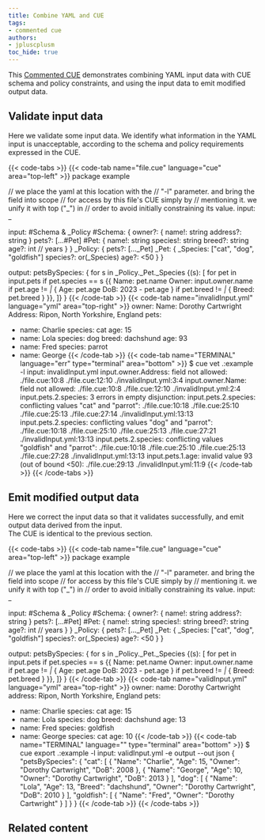 ```yaml
---
title: Combine YAML and CUE
tags:
- commented cue
authors:
- jpluscplusm
toc_hide: true
---
```


This [Commented CUE](/docs/howto/about-these-guides/#commented-cue-guides)
demonstrates combining YAML input data with CUE schema and policy constraints,
and using the input data to emit modified output data.

## Validate input data

Here we validate some input data. We identify what information in the YAML
input is unacceptable, according to the schema and policy requirements
expressed in the CUE.

{{< code-tabs >}}
{{< code-tab name="file.cue" language="cue"  area="top-left" >}}
package example

// we place the yaml at this location with the
// "-l" parameter. and bring the field into scope
// for access by this file's CUE simply by
// mentioning it. we unify it with top ("_") in
// order to avoid initially constraining its value.
input: _

input: #Schema & _Policy
#Schema: {
	owner?: {
		name!:    string
		address?: string
	}
	pets?: [...#Pet]
	#Pet: {
		name!:    string
		species!: string
		breed?:   string
		age?:     int // years
	}
}
_Policy: {
	pets?: [..._Pet]
	_Pet: {
		_Species: ["cat", "dog", "goldfish"]
		species?: or(_Species)
		age?:     <50
	}
}

output: petsBySpecies: {
	for s in _Policy._Pet._Species {(s): [
		for pet in input.pets
		if pet.species == s {{
			Name:  pet.name
			Owner: input.owner.name
			if pet.age != _|_ {
				Age: pet.age
				DoB: 2023 - pet.age
			}
			if pet.breed != _|_ {
				Breed: pet.breed
			}
		}},
	]}
}
{{< /code-tab >}}
{{< code-tab name="invalidInput.yml" language="yml"  area="top-right" >}}
owner:
  Name: Dorothy Cartwright
  Address: Ripon, North Yorkshire, England
pets:
- name: Charlie
  species: cat
  age: 15
- name: Lola
  species: dog
  breed: dachshund
  age: 93
- name: Fred
  species: parrot
- name: George
{{< /code-tab >}}
{{< code-tab name="TERMINAL" language="err" type="terminal" area="bottom" >}}
$ cue vet .:example -l input: invalidInput.yml
input.owner.Address: field not allowed:
    ./file.cue:10:8
    ./file.cue:12:10
    ./invalidInput.yml:3:4
input.owner.Name: field not allowed:
    ./file.cue:10:8
    ./file.cue:12:10
    ./invalidInput.yml:2:4
input.pets.2.species: 3 errors in empty disjunction:
input.pets.2.species: conflicting values "cat" and "parrot":
    ./file.cue:10:18
    ./file.cue:25:10
    ./file.cue:25:13
    ./file.cue:27:14
    ./invalidInput.yml:13:13
input.pets.2.species: conflicting values "dog" and "parrot":
    ./file.cue:10:18
    ./file.cue:25:10
    ./file.cue:25:13
    ./file.cue:27:21
    ./invalidInput.yml:13:13
input.pets.2.species: conflicting values "goldfish" and "parrot":
    ./file.cue:10:18
    ./file.cue:25:10
    ./file.cue:25:13
    ./file.cue:27:28
    ./invalidInput.yml:13:13
input.pets.1.age: invalid value 93 (out of bound <50):
    ./file.cue:29:13
    ./invalidInput.yml:11:9
{{< /code-tab >}}
{{< /code-tabs >}}

## Emit modified output data

Here we correct the input data so that it validates successfully, and emit
output data derived from the input.\
The CUE is identical to the previous section.

{{< code-tabs >}}
{{< code-tab name="file.cue" language="cue"  area="top-left" >}}
package example

// we place the yaml at this location with the
// "-l" parameter. and bring the field into scope
// for access by this file's CUE simply by
// mentioning it. we unify it with top ("_") in
// order to avoid initially constraining its value.
input: _

input: #Schema & _Policy
#Schema: {
	owner?: {
		name!:    string
		address?: string
	}
	pets?: [...#Pet]
	#Pet: {
		name!:    string
		species!: string
		breed?:   string
		age?:     int // years
	}
}
_Policy: {
	pets?: [..._Pet]
	_Pet: {
		_Species: ["cat", "dog", "goldfish"]
		species?: or(_Species)
		age?:     <50
	}
}

output: petsBySpecies: {
	for s in _Policy._Pet._Species {(s): [
		for pet in input.pets
		if pet.species == s {{
			Name:  pet.name
			Owner: input.owner.name
			if pet.age != _|_ {
				Age: pet.age
				DoB: 2023 - pet.age
			}
			if pet.breed != _|_ {
				Breed: pet.breed
			}
		}},
	]}
}
{{< /code-tab >}}
{{< code-tab name="validInput.yml" language="yml"  area="top-right" >}}
owner:
  name: Dorothy Cartwright
  address: Ripon, North Yorkshire, England
pets:
- name: Charlie
  species: cat
  age: 15
- name: Lola
  species: dog
  breed: dachshund
  age: 13
- name: Fred
  species: goldfish
- name: George
  species: cat
  age: 10
{{< /code-tab >}}
{{< code-tab name="TERMINAL" language="" type="terminal" area="bottom" >}}
$ cue export .:example -l input: validInput.yml -e output --out json
{
    "petsBySpecies": {
        "cat": [
            {
                "Name": "Charlie",
                "Age": 15,
                "Owner": "Dorothy Cartwright",
                "DoB": 2008
            },
            {
                "Name": "George",
                "Age": 10,
                "Owner": "Dorothy Cartwright",
                "DoB": 2013
            }
        ],
        "dog": [
            {
                "Name": "Lola",
                "Age": 13,
                "Breed": "dachshund",
                "Owner": "Dorothy Cartwright",
                "DoB": 2010
            }
        ],
        "goldfish": [
            {
                "Name": "Fred",
                "Owner": "Dorothy Cartwright"
            }
        ]
    }
}
{{< /code-tab >}}
{{< /code-tabs >}}

## Related content
